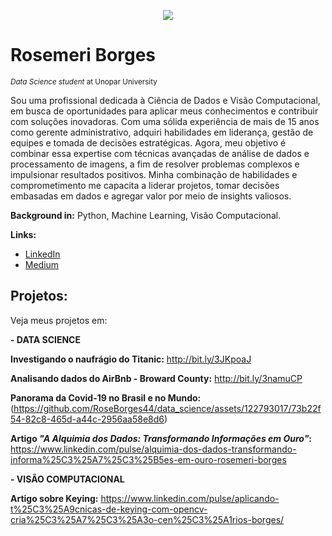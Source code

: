 <p align="center">
  <img src="C:\Users\rosej\Desktop\123.png)
" >
</p>

# Rosemeri Borges
<sub>*Data Science student* at Unopar University</sub>

Sou uma profissional dedicada à Ciência de Dados e Visão Computacional, em busca de oportunidades para aplicar meus conhecimentos e contribuir com soluções inovadoras. 
Com uma sólida experiência de mais de 15 anos como gerente administrativo, adquiri habilidades em liderança, gestão de equipes e tomada de decisões estratégicas. 
Agora, meu objetivo é combinar essa expertise com técnicas avançadas de análise de dados e processamento de imagens, a fim de resolver problemas complexos e impulsionar resultados positivos. 
Minha combinação de habilidades e comprometimento me capacita a liderar projetos, tomar decisões embasadas em dados e agregar valor por meio de insights valiosos.

**Background in:** Python, Machine Learning, Visão Computacional.

**Links:**
* [LinkedIn](https://www.linkedin.com/in/rosemeri-borges-92b486237/)
* [Medium](https://medium.com/@roseborges_85835)

## Projetos:
Veja meus projetos em:

**- DATA SCIENCE**

**Investigando o naufrágio do Titanic:** http://bit.ly/3JKpoaJ

**Analisando dados do AirBnb - Broward County:** http://bit.ly/3namuCP

**Panorama da Covid-19 no Brasil e no Mundo:**(https://github.com/RoseBorges44/data_science/assets/122793017/73b22f54-82c8-465d-a44c-2956aa58e8d6)

**Artigo *"A Alquimia dos Dados: Transformando Informações em Ouro"*:** https://www.linkedin.com/pulse/alquimia-dos-dados-transformando-informa%25C3%25A7%25C3%25B5es-em-ouro-rosemeri-borges

**- VISÃO COMPUTACIONAL**

**Artigo sobre Keying:** https://www.linkedin.com/pulse/aplicando-t%25C3%25A9cnicas-de-keying-com-opencv-cria%25C3%25A7%25C3%25A3o-cen%25C3%25A1rios-borges/
